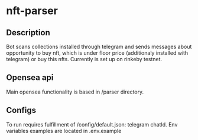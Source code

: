 # nft-parser
## Description
Bot scans collections installed through telegram and sends messages about opportunity to buy nft, which is under floor price (additionaly installed with telegram) or buy this nfts. Currently is set up on rinkeby testnet.
## Opensea api
Main opensea functionality is based in /parser directory.
## Configs 
To run requires fulfillment of /config/default.json: telegram chatId. Env variables examples are located in .env.example
